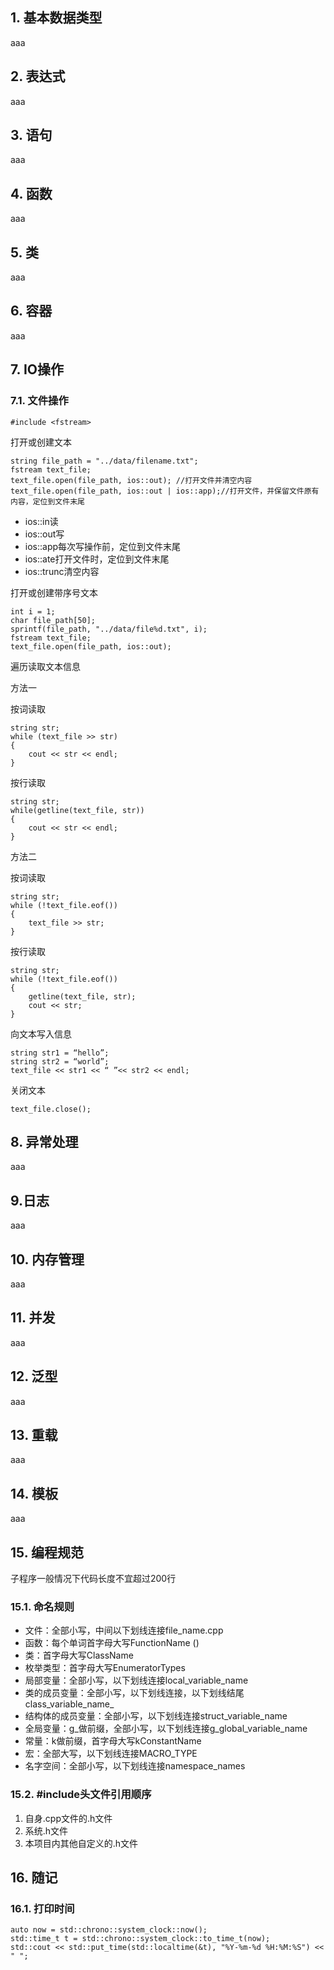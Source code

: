 ## 1. 基本数据类型

aaa

## 2. 表达式

aaa

## 3. 语句

aaa

## 4. 函数

aaa

## 5. 类

aaa

## 6. 容器

aaa

## 7. IO操作

### 7.1. 文件操作

```
#include <fstream>
```
打开或创建文本
```
string file_path = "../data/filename.txt";
fstream text_file;
text_file.open(file_path, ios::out); //打开文件并清空内容
text_file.open(file_path, ios::out | ios::app);//打开文件，并保留文件原有内容，定位到文件末尾
```
- ios::in读
- ios::out写
- ios::app每次写操作前，定位到文件末尾
- ios::ate打开文件时，定位到文件末尾
- ios::trunc清空内容

打开或创建带序号文本
```
int i = 1;
char file_path[50];
sprintf(file_path, "../data/file%d.txt", i);
fstream text_file;
text_file.open(file_path, ios::out);
```
遍历读取文本信息

方法一

按词读取
```
string str;
while (text_file >> str)
{
    cout << str << endl;
}
```
按行读取
```
string str;
while(getline(text_file, str))
{
    cout << str << endl;
}
```
方法二

按词读取
```
string str;
while (!text_file.eof())
{
    text_file >> str;
}
```
按行读取
```
string str;
while (!text_file.eof())
{
    getline(text_file, str);
    cout << str;
}
```
向文本写入信息
```
string str1 = “hello”;
string str2 = “world”;
text_file << str1 << “ ”<< str2 << endl;
```
关闭文本
```
text_file.close();
```

## 8. 异常处理

aaa

## 9.日志

aaa

## 10. 内存管理

aaa

## 11. 并发

aaa

## 12. 泛型

aaa

## 13. 重载

aaa

## 14. 模板

aaa

## 15. 编程规范

子程序一般情况下代码长度不宜超过200行

### 15.1. 命名规则

- 文件：全部小写，中间以下划线连接file_name.cpp
- 函数：每个单词首字母大写FunctionName ()
- 类：首字母大写ClassName
- 枚举类型：首字母大写EnumeratorTypes
- 局部变量：全部小写，以下划线连接local_variable_name
- 类的成员变量：全部小写，以下划线连接，以下划线结尾class_variable_name_
- 结构体的成员变量：全部小写，以下划线连接struct_variable_name
- 全局变量：g_做前缀，全部小写，以下划线连接g_global_variable_name
- 常量：k做前缀，首字母大写kConstantName
- 宏：全部大写，以下划线连接MACRO_TYPE
- 名字空间：全部小写，以下划线连接namespace_names

### 15.2. #include头文件引用顺序

1. 自身.cpp文件的.h文件
2. 系统.h文件
3. 本项目内其他自定义的.h文件

## 16. 随记

### 16.1. 打印时间

```
auto now = std::chrono::system_clock::now();
std::time_t t = std::chrono::system_clock::to_time_t(now);
std::cout << std::put_time(std::localtime(&t), "%Y-%m-%d %H:%M:%S") << " ";
```
